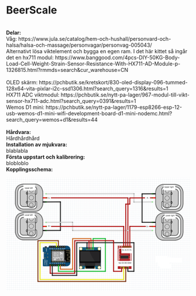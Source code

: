 # BeerScale
<br>
<b>Delar:</b><br>
    Våg: https://www.jula.se/catalog/hem-och-hushall/personvard-och-halsa/halsa-och-massage/personvagar/personvag-005043/<br>
    Alternativt lösa viktelement och bygga en egen ram. I det här kittet så ingår det en hx711 modul: https://www.banggood.com/4pcs-DIY-50KG-Body-Load-Cell-Weight-Strain-Sensor-Resistance-With-HX711-AD-Module-p-1326815.html?rmmds=search&cur_warehouse=CN<br>
 <br>
    OLED skärm: https://pchbutik.se/kretskort/830-oled-display-096-tummed-128x64-vita-pixlar-i2c-ssd1306.html?search_query=1316&results=1 <br>
    HX711 ADC viktmodul: https://pchbutik.se/nytt-pa-lager/967-modul-till-vikt-sensor-hx711-adc.html?search_query=0391&results=1 <br>
    Wemos D1 mini: https://pchbutik.se/nytt-pa-lager/1179-esp8266-esp-12-usb-wemos-d1-mini-wifi-development-board-d1-mini-nodemc.html?search_query=wemos+d1&results=44 <br>
 <br>
<b>Hårdvara:</b><br>
    Hårdhårdhård
<br>
<b>Installation av mjukvara:</b><br>
    blablabla
<br>    
<b> Första uppstart och kalibrering:</b><br>
    blobloblo
<br>    
<b>Kopplingsschema:</b>

![Schematic](images/schematic.PNG)
 
